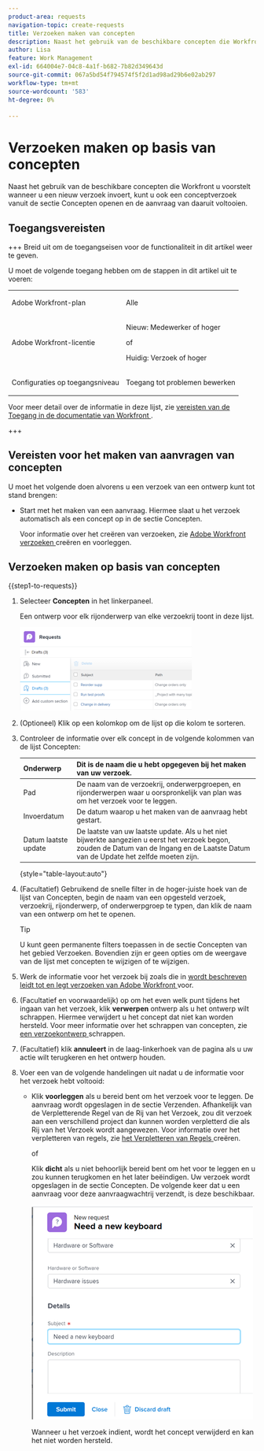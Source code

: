 ```yaml
---
product-area: requests
navigation-topic: create-requests
title: Verzoeken maken van concepten
description: Naast het gebruik van de beschikbare concepten die Workfront u voorstelt wanneer u een nieuw verzoek invoert, kunt u ook een conceptverzoek vanuit de sectie Concepten openen en de aanvraag van daaruit voltooien.
author: Lisa
feature: Work Management
exl-id: 664004e7-04c8-4a1f-b682-7b82d349643d
source-git-commit: 067a5bd54f794574f5f2d1ad98ad29b6e02ab297
workflow-type: tm+mt
source-wordcount: '583'
ht-degree: 0%

---
```


# Verzoeken maken op basis van concepten

Naast het gebruik van de beschikbare concepten die Workfront u voorstelt wanneer u een nieuw verzoek invoert, kunt u ook een conceptverzoek vanuit de sectie Concepten openen en de aanvraag van daaruit voltooien.

## Toegangsvereisten

+++ Breid uit om de toegangseisen voor de functionaliteit in dit artikel weer te geven.

U moet de volgende toegang hebben om de stappen in dit artikel uit te voeren:

<table style="table-layout:auto"> 
 <col> 
 <col> 
 <tbody> 
  <tr> 
   <td role="rowheader">Adobe Workfront-plan</td> 
   <td> <p>Alle </p> </td> 
  </tr> 
  <tr> 
   <td role="rowheader">Adobe Workfront-licentie</td> 
   <td> <p>Nieuw: Medewerker of hoger</p>
   of
   <p>Huidig: Verzoek of hoger</p>
    </td> 
  </tr> 
  <tr> 
   <td role="rowheader">Configuraties op toegangsniveau</td> 
   <td> <p>Toegang tot problemen bewerken</p>  </td> 
  </tr> 
 </tbody> 
</table>

Voor meer detail over de informatie in deze lijst, zie [ vereisten van de Toegang in de documentatie van Workfront ](/help/quicksilver/administration-and-setup/add-users/access-levels-and-object-permissions/access-level-requirements-in-documentation.md).

+++

## Vereisten voor het maken van aanvragen van concepten

U moet het volgende doen alvorens u een verzoek van een ontwerp kunt tot stand brengen: 

* Start met het maken van een aanvraag. Hiermee slaat u het verzoek automatisch als een concept op in de sectie Concepten.

  Voor informatie over het creëren van verzoeken, zie [ Adobe Workfront verzoeken ](../../../manage-work/requests/create-requests/create-submit-requests.md) creëren en voorleggen.

## Verzoeken maken op basis van concepten

{{step1-to-requests}}

1. Selecteer **Concepten** in het linkerpaneel.

   Een ontwerp voor elk rijonderwerp van elke verzoekrij toont in deze lijst.

   ![](assets/nwe-drafts-section-with-list-of-drafts-350x169.png)

1. (Optioneel) Klik op een kolomkop om de lijst op die kolom te sorteren.

1. Controleer de informatie over elk concept in de volgende kolommen van de lijst Concepten:

   | Onderwerp | Dit is de naam die u hebt opgegeven bij het maken van uw verzoek. |
   |---|---|
   | Pad | De naam van de verzoekrij, onderwerpgroepen, en rijonderwerpen waar u oorspronkelijk van plan was om het verzoek voor te leggen. |
   | Invoerdatum | De datum waarop u het maken van de aanvraag hebt gestart. |
   | Datum laatste update | De laatste van uw laatste update. Als u het niet bijwerkte aangezien u eerst het verzoek begon, zouden de Datum van de Ingang en de Laatste Datum van de Update het zelfde moeten zijn. |

   {style="table-layout:auto"}

1. (Facultatief) Gebruikend de snelle filter in de hoger-juiste hoek van de lijst van Concepten, begin de naam van een opgesteld verzoek, verzoekrij, rijonderwerp, of onderwerpgroep te typen, dan klik de naam van een ontwerp om het te openen.

   >[!TIP]
   >
   >U kunt geen permanente filters toepassen in de sectie Concepten van het gebied Verzoeken. Bovendien zijn er geen opties om de weergave van de lijst met concepten te wijzigen of te wijzigen.

1. Werk de informatie voor het verzoek bij zoals die in [ wordt beschreven leidt tot en legt verzoeken van Adobe Workfront ](../../../manage-work/requests/create-requests/create-submit-requests.md) voor.
1. (Facultatief en voorwaardelijk) op om het even welk punt tijdens het ingaan van het verzoek, klik **verwerpen** ontwerp als u het ontwerp wilt schrappen. Hiermee verwijdert u het concept dat niet kan worden hersteld. Voor meer informatie over het schrappen van concepten, zie [ een verzoekontwerp ](../../../manage-work/requests/create-requests/delete-request-draft.md) schrappen.

1. (Facultatief) klik **annuleert** in de laag-linkerhoek van de pagina als u uw actie wilt terugkeren en het ontwerp houden.

1. Voer een van de volgende handelingen uit nadat u de informatie voor het verzoek hebt voltooid:

   * Klik **voorleggen** als u bereid bent om het verzoek voor te leggen. De aanvraag wordt opgeslagen in de sectie Verzenden. Afhankelijk van de Verpletterende Regel van de Rij van het Verzoek, zou dit verzoek aan een verschillend project dan kunnen worden verpletterd die als Rij van het Verzoek wordt aangewezen. Voor informatie over het verpletteren van regels, zie [ het Verpletteren van Regels ](../../../manage-work/requests/create-and-manage-request-queues/create-routing-rules.md) creëren.

     of

     Klik **dicht** als u niet behoorlijk bereid bent om het voor te leggen en u zou kunnen terugkomen en het later beëindigen. Uw verzoek wordt opgeslagen in de sectie Concepten. De volgende keer dat u een aanvraag voor deze aanvraagwachtrij verzendt, is deze beschikbaar.

     ![](assets/nwe-submit-close-discard-draft-buttons-on-new-request-350x340.png)

     Wanneer u het verzoek indient, wordt het concept verwijderd en kan het niet worden hersteld.
